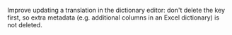 Improve updating a translation in the dictionary editor: don't delete the key first, so extra metadata (e.g. additional columns in an Excel dictionary) is not deleted.
